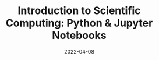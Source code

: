 ---
title: "Introduction to Scientific Computing: Python & Jupyter Notebooks"
collection: talks
type: "Hands-On Workshop"
# permalink: files/AG2PI_Intro_1.pptx
# link: 'https://github.com/phytooracle/AG2PI_Introduction_to_Scientific_Computing'
link: 'https://www.ag2pi.org/workshops-and-activities/workshop-2022-04/'
venue: "Agricultural Genome to Phenome Initiative (AG2PI)"
date: 2022-04-08
location: "Zoom"
---
